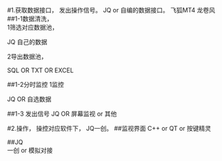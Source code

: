 #1.获取数据接口， 发出操作信号。   JQ or 自编的数据接口。  飞狐MT4 龙卷风
##1-1数据清洗，  
1筛选对应数据池， 

JQ  自己的数据

2导出数据池，

SQL OR TXT  OR EXCEL

##1-2分时监控
1监控

JQ OR  自选数据

##1-3 发出信号
JQ OR 屏幕监视 or 其他


#2.操作， 操控对应软件下， JQ一创。 
##监视界面
C++ or QT or 按键精灵 

##JQ  
一创   or  模拟对接